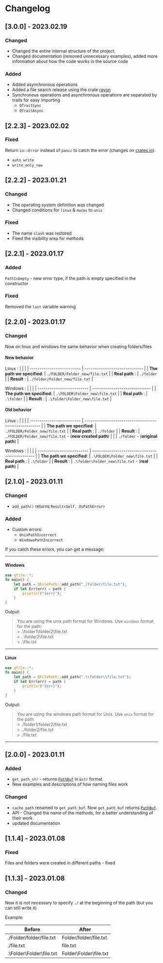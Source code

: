 # Changelog
## [3.0.0] - 2023.02.19
### Changed
* Changed the entire internal structure of the project.
* Changed documentation (removed unnecessary examples), added more information about how the code works in the source code
### Added
* Added asynchronous operations 
* Added a file search release using the crate [rayon](https://crates.io/crates/rayon)
* Synchronous operations and asynchronous operations are separated by traits for easy importing 
    - `QTraitSync` 
    - `QTraitAsync`
## [2.2.3] - 2023.02.02
### Fixed
Return `io::Error` instead of `panic` to catch the error (changes on [crates.io](https://crates.io/crates/qfile)): 
- `auto_write`
- `write_only_new`
## [2.2.2] - 2023.01.21
### Changed
- The operating system definition was changed
- Changed conditions for `linux` & `macos` to `unix`
### Fixed
- The name `slash` was restored
- Fixed the visibility area for methods
## [2.2.1] - 2023.01.17
### Added
`PathIsEmpty` - new error type, if the path is empty specified in the constructor
### Fixed
Removed the `last` variable warning
## [2.2.0] - 2023.01.17
### Changed
Now on linux and windows the same behavior when creating folders/files
#### New behavior
Linux :
 |                            |                                |
 | -------------------------- | ------------------------------ |
 | **The path we specified**: | `./FOLDER/Folder_new/file.txt` |
 | **Real path** :            | `./folder`                     |
 | **Result** :               | `./folder/Folder_new/file.txt` |

Windows :
 |                            |                                |
 | -------------------------- | ------------------------------ |
 | **The path we specified**: | `.\FOLDER\Folder_new\file.txt` |
 | **Real path** :            | `.\folder`                     |
 | **Result** :               | `.\folder\Folder_new\file.txt` |

#### Old behavior
Linux :
 |                            |                                                         |
 | -------------------------- | ------------------------------------------------------- |
 | **The path we specified**: | `./FOLDER/Folder_new/file.txt`                          |
 | **Real path** :            | `./folder`                                              |
 | **Result** :               | `./FOLDER/Folder_new/file.txt` - (**new created path**) |
 |                            | `./folder` - (**original path**)                        |

Windows :
 |                            |                                                  |
 | -------------------------- | ------------------------------------------------ |
 | **The path we specified**: | `.\FOLDER\Folder_new\file.txt`                   |
 | **Real path** :            | `.\folder`                                       |
 | **Result** :               | `.\folder\Folder_new\file.txt` - (**real path**) |

## [2.1.0] - 2023.01.11
### Changed
- `add_path()` returns `Result<Self, OsPathError>`
### Added 
- Custom errors:
  - `UnixPathIncorrect`
  - `WindowsPathIncorrect`

If you catch these errors, you can get a message:

---
#### Windows
```rust
use qfile::*;
fn main() {
    let path = QFilePath::add_path("./folder/file.txt");
    if let Err(err) = path {
        println!("{err}");
    }
}
```
Output:
> You are using the unix path format for Windows. Use `windows` format for the path:\
> \> .\folder1\folder2\file.txt\
> \> ..\folder2\file.txt\
> \> .\file.txt

---
#### Linux
```rust
use qfile::*;
fn main() {
    let path = QFilePath::add_path(".\\folder\\file.txt");
    if let Err(err) = path {
        println!("{err}");
    }
}
```
Output:
> You are using the windows path format for Unix. Use `unix` format for the path\
> \> ./folder1/folder2/file.txt \
> \> ../folder2/file.txt\
> \> ./file.txt

---

## [2.0.0] - 2023.01.11
### Added
- `get_path_str` - returns [`PathBuf`](https://doc.rust-lang.org/stable/std/path/struct.PathBuf.html) in `&str` format
- New examples and descriptions of how naming files work
### Changed
- `cache_path` renamed to `get_path_buf`. Now `get_path_buf` returns [`PathBuf`](https://doc.rust-lang.org/stable/std/path/struct.PathBuf.html).
- API - Changed the name of the methods, for a better understanding of their work
- updated documentation

## [1.1.4] - 2023.01.08
### Fixed
Files and folders were created in different paths - fixed 
## [1.1.3] - 2023.01.08
### Changed 
Now it is not necessary to specify `./` at the beginning of the path (but you can still write it)

Example:

| Before                      | After                    |
| --------------------------- | ------------------------ |
| ./Folder/folder/file.txt    | Folder/folder/file.txt   |
| ./file.txt                  | file.txt                 |
| .\\Folder\\Folder\\file.txt | Folder\\Folder\\file.txt |